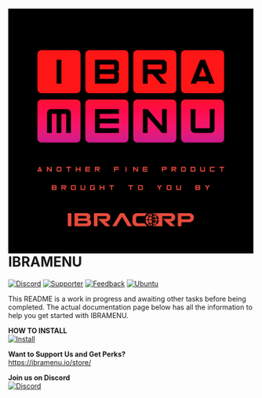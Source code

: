 <a href="url"><img src="/ibramenu-logo.png" align="left" height="500" width="500" ></a>

IBRAMENU
========
[![Discord](https://img.shields.io/discord/595508571135803403?label=Discord&logo=Discord&style=plastic)](https://i.ibracorp.io/discord)
[![Supporter](https://img.shields.io/badge/Become%20a-Supporter-brightgreen?style=plastic)](https://ibramenu.io/product/ibramenu-supporter-package/)
[![Feedback](https://img.shields.io/badge/IBRAMENU-Feedback-brightgreen?style=plastic)](https://feedback.ibracorp.io/ibramenu)
[![Ubuntu](https://img.shields.io/badge/Works%20best%20with-Ubuntu-E95420?style=plastic&logo=ubuntu&logoColor=white)](https://ubuntu.com)

This README is a work in progress and awaiting other tasks before being completed. 
The actual documentation page below has all the information to help you get started with IBRAMENU.

**HOW TO INSTALL** <br>
[![Install](https://img.shields.io/badge/Install-IBRAMENU-brightgreen?style=plastic)](https://docs.ibracorp.io/ibramenu)

**Want to Support Us and Get Perks?** <br>
https://ibramenu.io/store/

**Join us on Discord** <br>
[![Discord](https://img.shields.io/discord/595508571135803403?label=Discord&logo=Discord&style=plastic)](https://i.ibracorp.io/discord)




